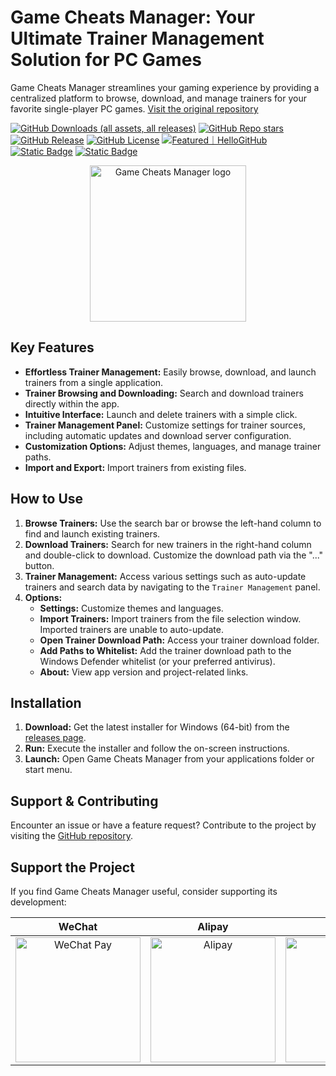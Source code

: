 # Game Cheats Manager: Your Ultimate Trainer Management Solution for PC Games

Game Cheats Manager streamlines your gaming experience by providing a centralized platform to browse, download, and manage trainers for your favorite single-player PC games.  [Visit the original repository](https://github.com/dyang886/Game-Cheats-Manager)

[![GitHub Downloads (all assets, all releases)](https://img.shields.io/github/downloads/dyang886/Game-Cheats-Manager/total)](https://github.com/dyang886/Game-Cheats-Manager/releases/latest)
[![GitHub Repo stars](https://img.shields.io/github/stars/dyang886/Game-Cheats-Manager?style=flat&color=ffc000)](https://github.com/dyang886/Game-Cheats-Manager)
[![GitHub Release](https://img.shields.io/github/v/release/dyang886/Game-Cheats-Manager?link=https%3A%2F%2Fgithub.com%2Fdyang886%2FGame-Cheats-Manager%2Freleases%2Flatest)](https://github.com/dyang886/Game-Cheats-Manager/releases/latest)
[![GitHub License](https://img.shields.io/github/license/dyang886/Game-Cheats-Manager)](https://github.com/dyang886/Game-Cheats-Manager/blob/main/LICENSE)
<a href="https://hellogithub.com/repository/3ca6e8e23401477282ba72d2d8932311" target="_blank"><img src="https://abroad.hellogithub.com/v1/widgets/recommend.svg?rid=3ca6e8e23401477282ba72d2d8932311&claim_uid=UrZOap0AkvuRw7D&theme=small" alt="Featured｜HelloGitHub" /></a>
<a href="https://discord.gg/d627qVyHEF" target="_blank"><img alt="Static Badge" src="https://img.shields.io/badge/Join_Discord-f0f0f0?logo=discord"></a>
<a href="https://pd.qq.com/s/h06qbdey6" target="_blank"><img alt="Static Badge" src="https://img.shields.io/badge/Join_QQ-f0f0f0?logo=qq"></a>

<div align="center">
    <img src="src/assets/logo.png" alt="Game Cheats Manager logo" width="250" />
</div>

## Key Features

*   **Effortless Trainer Management:** Easily browse, download, and launch trainers from a single application.
*   **Trainer Browsing and Downloading:** Search and download trainers directly within the app.
*   **Intuitive Interface:** Launch and delete trainers with a simple click.
*   **Trainer Management Panel:** Customize settings for trainer sources, including automatic updates and download server configuration.
*   **Customization Options:** Adjust themes, languages, and manage trainer paths.
*   **Import and Export:** Import trainers from existing files.

## How to Use

1.  **Browse Trainers:**  Use the search bar or browse the left-hand column to find and launch existing trainers.
2.  **Download Trainers:** Search for new trainers in the right-hand column and double-click to download. Customize the download path via the "..." button.
3.  **Trainer Management:** Access various settings such as auto-update trainers and search data by navigating to the `Trainer Management` panel.
4.  **Options:**
    *   **Settings:** Customize themes and languages.
    *   **Import Trainers:** Import trainers from the file selection window. Imported trainers are unable to auto-update.
    *   **Open Trainer Download Path:** Access your trainer download folder.
    *   **Add Paths to Whitelist:** Add the trainer download path to the Windows Defender whitelist (or your preferred antivirus).
    *   **About:** View app version and project-related links.

## Installation

1.  **Download:** Get the latest installer for Windows (64-bit) from the [releases page](https://github.com/dyang886/Game-Cheats-Manager/releases).
2.  **Run:** Execute the installer and follow the on-screen instructions.
3.  **Launch:** Open Game Cheats Manager from your applications folder or start menu.

## Support & Contributing

Encounter an issue or have a feature request?  Contribute to the project by visiting the [GitHub repository](https://github.com/dyang886/Game-Cheats-Manager).

## Support the Project

If you find Game Cheats Manager useful, consider supporting its development:

|                            WeChat                            |                          Alipay                          |                          QQ                          |
| :----------------------------------------------------------: | :------------------------------------------------------: | :--------------------------------------------------: |
| <img src="src/assets/wechat.png" alt="WeChat Pay" width="200" /> | <img src="src/assets/alipay.png" alt="Alipay" width="200" /> | <img src="src/assets/qq.png" alt="QQ Pay" width="200" /> |